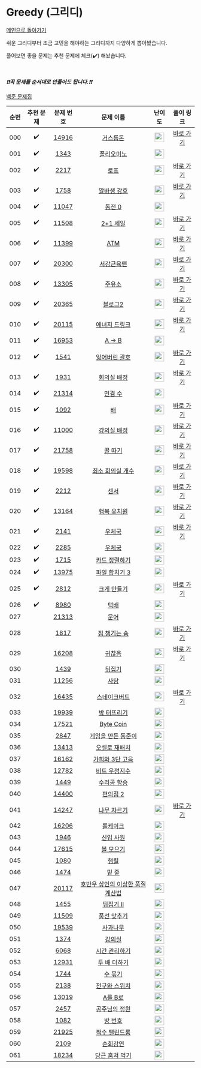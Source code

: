 # Greedy (그리디)

[메인으로 돌아가기](https://github.com/tony9402/baekjoon)

쉬운 그리디부터 조금 고민을 해야하는 그리디까지 다양하게 뽑아봤습니다.

풀어보면 좋을 문제는 추천 문제에 체크(:heavy_check_mark:) 해놨습니다.

<br>

***❗️❗️꼭 문제를 순서대로 안풀어도 됩니다.❗️❗️***

[백준 문제집](https://www.acmicpc.net/workbook/view/6833)


|순번|추천 문제|문제 번호|문제 이름|난이도|풀이 링크|
|:--:|:--:|:--:|:--:|:--:|:--:|
|000|:heavy_check_mark:|<a href="https://www.acmicpc.net/problem/14916" target="_blank">14916</a>|<a href="https://www.acmicpc.net/problem/14916" target="_blank">거스름돈</a>|<img height="25px" width="25px" src="https://static.solved.ac/tier_small/6.svg"/>|<a href="./../../solution/greedy/14916" target="_blank">바로 가기</a>|
|001|:heavy_check_mark:|<a href="https://www.acmicpc.net/problem/1343" target="_blank">1343</a>|<a href="https://www.acmicpc.net/problem/1343" target="_blank">폴리오미노</a>|<img height="25px" width="25px" src="https://static.solved.ac/tier_small/6.svg"/>||
|002|:heavy_check_mark:|<a href="https://www.acmicpc.net/problem/2217" target="_blank">2217</a>|<a href="https://www.acmicpc.net/problem/2217" target="_blank">로프</a>|<img height="25px" width="25px" src="https://static.solved.ac/tier_small/7.svg"/>|<a href="./../../solution/greedy/2217" target="_blank">바로 가기</a>|
|003|:heavy_check_mark:|<a href="https://www.acmicpc.net/problem/1758" target="_blank">1758</a>|<a href="https://www.acmicpc.net/problem/1758" target="_blank">알바생 강호</a>|<img height="25px" width="25px" src="https://static.solved.ac/tier_small/7.svg"/>|<a href="./../../solution/greedy/1758" target="_blank">바로 가기</a>|
|004|:heavy_check_mark:|<a href="https://www.acmicpc.net/problem/11047" target="_blank">11047</a>|<a href="https://www.acmicpc.net/problem/11047" target="_blank">동전 0</a>|<img height="25px" width="25px" src="https://static.solved.ac/tier_small/7.svg"/>||
|005|:heavy_check_mark:|<a href="https://www.acmicpc.net/problem/11508" target="_blank">11508</a>|<a href="https://www.acmicpc.net/problem/11508" target="_blank">2+1 세일</a>|<img height="25px" width="25px" src="https://static.solved.ac/tier_small/7.svg"/>|<a href="./../../solution/greedy/11508" target="_blank">바로 가기</a>|
|006|:heavy_check_mark:|<a href="https://www.acmicpc.net/problem/11399" target="_blank">11399</a>|<a href="https://www.acmicpc.net/problem/11399" target="_blank">ATM</a>|<img height="25px" width="25px" src="https://static.solved.ac/tier_small/7.svg"/>|<a href="./../../solution/greedy/11399" target="_blank">바로 가기</a>|
|007|:heavy_check_mark:|<a href="https://www.acmicpc.net/problem/20300" target="_blank">20300</a>|<a href="https://www.acmicpc.net/problem/20300" target="_blank">서강근육맨</a>|<img height="25px" width="25px" src="https://static.solved.ac/tier_small/8.svg"/>|<a href="./../../solution/greedy/20300" target="_blank">바로 가기</a>|
|008|:heavy_check_mark:|<a href="https://www.acmicpc.net/problem/13305" target="_blank">13305</a>|<a href="https://www.acmicpc.net/problem/13305" target="_blank">주유소</a>|<img height="25px" width="25px" src="https://static.solved.ac/tier_small/8.svg"/>|<a href="./../../solution/greedy/13305" target="_blank">바로 가기</a>|
|009|:heavy_check_mark:|<a href="https://www.acmicpc.net/problem/20365" target="_blank">20365</a>|<a href="https://www.acmicpc.net/problem/20365" target="_blank">블로그2</a>|<img height="25px" width="25px" src="https://static.solved.ac/tier_small/8.svg"/>|<a href="./../../solution/greedy/20365" target="_blank">바로 가기</a>|
|010|:heavy_check_mark:|<a href="https://www.acmicpc.net/problem/20115" target="_blank">20115</a>|<a href="https://www.acmicpc.net/problem/20115" target="_blank">에너지 드링크</a>|<img height="25px" width="25px" src="https://static.solved.ac/tier_small/8.svg"/>|<a href="./../../solution/greedy/20115" target="_blank">바로 가기</a>|
|011|:heavy_check_mark:|<a href="https://www.acmicpc.net/problem/16953" target="_blank">16953</a>|<a href="https://www.acmicpc.net/problem/16953" target="_blank">A → B</a>|<img height="25px" width="25px" src="https://static.solved.ac/tier_small/9.svg"/>||
|012|:heavy_check_mark:|<a href="https://www.acmicpc.net/problem/1541" target="_blank">1541</a>|<a href="https://www.acmicpc.net/problem/1541" target="_blank">잃어버린 괄호</a>|<img height="25px" width="25px" src="https://static.solved.ac/tier_small/9.svg"/>|<a href="./../../solution/greedy/1541" target="_blank">바로 가기</a>|
|013|:heavy_check_mark:|<a href="https://www.acmicpc.net/problem/1931" target="_blank">1931</a>|<a href="https://www.acmicpc.net/problem/1931" target="_blank">회의실 배정</a>|<img height="25px" width="25px" src="https://static.solved.ac/tier_small/10.svg"/>|<a href="./../../solution/greedy/1931" target="_blank">바로 가기</a>|
|014|:heavy_check_mark:|<a href="https://www.acmicpc.net/problem/21314" target="_blank">21314</a>|<a href="https://www.acmicpc.net/problem/21314" target="_blank">민겸 수</a>|<img height="25px" width="25px" src="https://static.solved.ac/tier_small/10.svg"/>||
|015|:heavy_check_mark:|<a href="https://www.acmicpc.net/problem/1092" target="_blank">1092</a>|<a href="https://www.acmicpc.net/problem/1092" target="_blank">배</a>|<img height="25px" width="25px" src="https://static.solved.ac/tier_small/11.svg"/>|<a href="./../../solution/greedy/1092" target="_blank">바로 가기</a>|
|016|:heavy_check_mark:|<a href="https://www.acmicpc.net/problem/11000" target="_blank">11000</a>|<a href="https://www.acmicpc.net/problem/11000" target="_blank">강의실 배정</a>|<img height="25px" width="25px" src="https://static.solved.ac/tier_small/11.svg"/>|<a href="./../../solution/greedy/11000" target="_blank">바로 가기</a>|
|017|:heavy_check_mark:|<a href="https://www.acmicpc.net/problem/21758" target="_blank">21758</a>|<a href="https://www.acmicpc.net/problem/21758" target="_blank">꿀 따기</a>|<img height="25px" width="25px" src="https://static.solved.ac/tier_small/11.svg"/>|<a href="./../../solution/greedy/21758" target="_blank">바로 가기</a>|
|018|:heavy_check_mark:|<a href="https://www.acmicpc.net/problem/19598" target="_blank">19598</a>|<a href="https://www.acmicpc.net/problem/19598" target="_blank">최소 회의실 개수</a>|<img height="25px" width="25px" src="https://static.solved.ac/tier_small/11.svg"/>|<a href="./../../solution/greedy/19598" target="_blank">바로 가기</a>|
|019|:heavy_check_mark:|<a href="https://www.acmicpc.net/problem/2212" target="_blank">2212</a>|<a href="https://www.acmicpc.net/problem/2212" target="_blank">센서</a>|<img height="25px" width="25px" src="https://static.solved.ac/tier_small/11.svg"/>|<a href="./../../solution/greedy/2212" target="_blank">바로 가기</a>|
|020|:heavy_check_mark:|<a href="https://www.acmicpc.net/problem/13164" target="_blank">13164</a>|<a href="https://www.acmicpc.net/problem/13164" target="_blank">행복 유치원</a>|<img height="25px" width="25px" src="https://static.solved.ac/tier_small/11.svg"/>|<a href="./../../solution/greedy/13164" target="_blank">바로 가기</a>|
|021|:heavy_check_mark:|<a href="https://www.acmicpc.net/problem/2141" target="_blank">2141</a>|<a href="https://www.acmicpc.net/problem/2141" target="_blank">우체국</a>|<img height="25px" width="25px" src="https://static.solved.ac/tier_small/12.svg"/>|<a href="./../../solution/greedy/2141" target="_blank">바로 가기</a>|
|022|:heavy_check_mark:|<a href="https://www.acmicpc.net/problem/2285" target="_blank">2285</a>|<a href="https://www.acmicpc.net/problem/2285" target="_blank">우체국</a>|<img height="25px" width="25px" src="https://static.solved.ac/tier_small/12.svg"/>||
|023|:heavy_check_mark:|<a href="https://www.acmicpc.net/problem/1715" target="_blank">1715</a>|<a href="https://www.acmicpc.net/problem/1715" target="_blank">카드 정렬하기</a>|<img height="25px" width="25px" src="https://static.solved.ac/tier_small/12.svg"/>||
|024|:heavy_check_mark:|<a href="https://www.acmicpc.net/problem/13975" target="_blank">13975</a>|<a href="https://www.acmicpc.net/problem/13975" target="_blank">파일 합치기 3</a>|<img height="25px" width="25px" src="https://static.solved.ac/tier_small/12.svg"/>||
|025|:heavy_check_mark:|<a href="https://www.acmicpc.net/problem/2812" target="_blank">2812</a>|<a href="https://www.acmicpc.net/problem/2812" target="_blank">크게 만들기</a>|<img height="25px" width="25px" src="https://static.solved.ac/tier_small/13.svg"/>|<a href="./../../solution/greedy/2812" target="_blank">바로 가기</a>|
|026|:heavy_check_mark:|<a href="https://www.acmicpc.net/problem/8980" target="_blank">8980</a>|<a href="https://www.acmicpc.net/problem/8980" target="_blank">택배</a>|<img height="25px" width="25px" src="https://static.solved.ac/tier_small/15.svg"/>||
|027||<a href="https://www.acmicpc.net/problem/21313" target="_blank">21313</a>|<a href="https://www.acmicpc.net/problem/21313" target="_blank">문어</a>|<img height="25px" width="25px" src="https://static.solved.ac/tier_small/4.svg"/>||
|028||<a href="https://www.acmicpc.net/problem/1817" target="_blank">1817</a>|<a href="https://www.acmicpc.net/problem/1817" target="_blank">짐 챙기는 숌</a>|<img height="25px" width="25px" src="https://static.solved.ac/tier_small/6.svg"/>|<a href="./../../solution/greedy/1817" target="_blank">바로 가기</a>|
|029||<a href="https://www.acmicpc.net/problem/16208" target="_blank">16208</a>|<a href="https://www.acmicpc.net/problem/16208" target="_blank">귀찮음</a>|<img height="25px" width="25px" src="https://static.solved.ac/tier_small/6.svg"/>|<a href="./../../solution/greedy/16208" target="_blank">바로 가기</a>|
|030||<a href="https://www.acmicpc.net/problem/1439" target="_blank">1439</a>|<a href="https://www.acmicpc.net/problem/1439" target="_blank">뒤집기</a>|<img height="25px" width="25px" src="https://static.solved.ac/tier_small/6.svg"/>||
|031||<a href="https://www.acmicpc.net/problem/11256" target="_blank">11256</a>|<a href="https://www.acmicpc.net/problem/11256" target="_blank">사탕</a>|<img height="25px" width="25px" src="https://static.solved.ac/tier_small/6.svg"/>||
|032||<a href="https://www.acmicpc.net/problem/16435" target="_blank">16435</a>|<a href="https://www.acmicpc.net/problem/16435" target="_blank">스네이크버드</a>|<img height="25px" width="25px" src="https://static.solved.ac/tier_small/6.svg"/>|<a href="./../../solution/greedy/16435" target="_blank">바로 가기</a>|
|033||<a href="https://www.acmicpc.net/problem/19939" target="_blank">19939</a>|<a href="https://www.acmicpc.net/problem/19939" target="_blank">박 터뜨리기</a>|<img height="25px" width="25px" src="https://static.solved.ac/tier_small/7.svg"/>||
|034||<a href="https://www.acmicpc.net/problem/17521" target="_blank">17521</a>|<a href="https://www.acmicpc.net/problem/17521" target="_blank">Byte Coin</a>|<img height="25px" width="25px" src="https://static.solved.ac/tier_small/7.svg"/>||
|035||<a href="https://www.acmicpc.net/problem/2847" target="_blank">2847</a>|<a href="https://www.acmicpc.net/problem/2847" target="_blank">게임을 만든 동준이</a>|<img height="25px" width="25px" src="https://static.solved.ac/tier_small/7.svg"/>||
|036||<a href="https://www.acmicpc.net/problem/13413" target="_blank">13413</a>|<a href="https://www.acmicpc.net/problem/13413" target="_blank">오셀로 재배치</a>|<img height="25px" width="25px" src="https://static.solved.ac/tier_small/7.svg"/>||
|037||<a href="https://www.acmicpc.net/problem/16162" target="_blank">16162</a>|<a href="https://www.acmicpc.net/problem/16162" target="_blank">가희와 3단 고음</a>|<img height="25px" width="25px" src="https://static.solved.ac/tier_small/7.svg"/>||
|038||<a href="https://www.acmicpc.net/problem/12782" target="_blank">12782</a>|<a href="https://www.acmicpc.net/problem/12782" target="_blank">비트 우정지수</a>|<img height="25px" width="25px" src="https://static.solved.ac/tier_small/7.svg"/>||
|039||<a href="https://www.acmicpc.net/problem/1449" target="_blank">1449</a>|<a href="https://www.acmicpc.net/problem/1449" target="_blank">수리공 항승</a>|<img height="25px" width="25px" src="https://static.solved.ac/tier_small/8.svg"/>||
|040||<a href="https://www.acmicpc.net/problem/14400" target="_blank">14400</a>|<a href="https://www.acmicpc.net/problem/14400" target="_blank">편의점 2</a>|<img height="25px" width="25px" src="https://static.solved.ac/tier_small/9.svg"/>||
|041||<a href="https://www.acmicpc.net/problem/14247" target="_blank">14247</a>|<a href="https://www.acmicpc.net/problem/14247" target="_blank">나무 자르기</a>|<img height="25px" width="25px" src="https://static.solved.ac/tier_small/9.svg"/>|<a href="./../../solution/greedy/14247" target="_blank">바로 가기</a>|
|042||<a href="https://www.acmicpc.net/problem/16206" target="_blank">16206</a>|<a href="https://www.acmicpc.net/problem/16206" target="_blank">롤케이크</a>|<img height="25px" width="25px" src="https://static.solved.ac/tier_small/10.svg"/>||
|043||<a href="https://www.acmicpc.net/problem/1946" target="_blank">1946</a>|<a href="https://www.acmicpc.net/problem/1946" target="_blank">신입 사원</a>|<img height="25px" width="25px" src="https://static.solved.ac/tier_small/10.svg"/>||
|044||<a href="https://www.acmicpc.net/problem/17615" target="_blank">17615</a>|<a href="https://www.acmicpc.net/problem/17615" target="_blank">볼 모으기</a>|<img height="25px" width="25px" src="https://static.solved.ac/tier_small/10.svg"/>||
|045||<a href="https://www.acmicpc.net/problem/1080" target="_blank">1080</a>|<a href="https://www.acmicpc.net/problem/1080" target="_blank">행렬</a>|<img height="25px" width="25px" src="https://static.solved.ac/tier_small/10.svg"/>||
|046||<a href="https://www.acmicpc.net/problem/1474" target="_blank">1474</a>|<a href="https://www.acmicpc.net/problem/1474" target="_blank">밑 줄</a>|<img height="25px" width="25px" src="https://static.solved.ac/tier_small/10.svg"/>||
|047||<a href="https://www.acmicpc.net/problem/20117" target="_blank">20117</a>|<a href="https://www.acmicpc.net/problem/20117" target="_blank">호반우 상인의 이상한 품질 계산법</a>|<img height="25px" width="25px" src="https://static.solved.ac/tier_small/10.svg"/>||
|048||<a href="https://www.acmicpc.net/problem/1455" target="_blank">1455</a>|<a href="https://www.acmicpc.net/problem/1455" target="_blank">뒤집기 II</a>|<img height="25px" width="25px" src="https://static.solved.ac/tier_small/10.svg"/>||
|049||<a href="https://www.acmicpc.net/problem/11509" target="_blank">11509</a>|<a href="https://www.acmicpc.net/problem/11509" target="_blank">풍선 맞추기</a>|<img height="25px" width="25px" src="https://static.solved.ac/tier_small/11.svg"/>||
|050||<a href="https://www.acmicpc.net/problem/19539" target="_blank">19539</a>|<a href="https://www.acmicpc.net/problem/19539" target="_blank">사과나무</a>|<img height="25px" width="25px" src="https://static.solved.ac/tier_small/11.svg"/>||
|051||<a href="https://www.acmicpc.net/problem/1374" target="_blank">1374</a>|<a href="https://www.acmicpc.net/problem/1374" target="_blank">강의실</a>|<img height="25px" width="25px" src="https://static.solved.ac/tier_small/11.svg"/>||
|052||<a href="https://www.acmicpc.net/problem/6068" target="_blank">6068</a>|<a href="https://www.acmicpc.net/problem/6068" target="_blank">시간 관리하기</a>|<img height="25px" width="25px" src="https://static.solved.ac/tier_small/11.svg"/>||
|053||<a href="https://www.acmicpc.net/problem/12931" target="_blank">12931</a>|<a href="https://www.acmicpc.net/problem/12931" target="_blank">두 배 더하기</a>|<img height="25px" width="25px" src="https://static.solved.ac/tier_small/11.svg"/>||
|054||<a href="https://www.acmicpc.net/problem/1744" target="_blank">1744</a>|<a href="https://www.acmicpc.net/problem/1744" target="_blank">수 묶기</a>|<img height="25px" width="25px" src="https://static.solved.ac/tier_small/12.svg"/>||
|055||<a href="https://www.acmicpc.net/problem/2138" target="_blank">2138</a>|<a href="https://www.acmicpc.net/problem/2138" target="_blank">전구와 스위치</a>|<img height="25px" width="25px" src="https://static.solved.ac/tier_small/12.svg"/>||
|056||<a href="https://www.acmicpc.net/problem/13019" target="_blank">13019</a>|<a href="https://www.acmicpc.net/problem/13019" target="_blank">A를 B로</a>|<img height="25px" width="25px" src="https://static.solved.ac/tier_small/12.svg"/>||
|057||<a href="https://www.acmicpc.net/problem/2457" target="_blank">2457</a>|<a href="https://www.acmicpc.net/problem/2457" target="_blank">공주님의 정원</a>|<img height="25px" width="25px" src="https://static.solved.ac/tier_small/13.svg"/>||
|058||<a href="https://www.acmicpc.net/problem/1082" target="_blank">1082</a>|<a href="https://www.acmicpc.net/problem/1082" target="_blank">방 번호</a>|<img height="25px" width="25px" src="https://static.solved.ac/tier_small/13.svg"/>||
|059||<a href="https://www.acmicpc.net/problem/21925" target="_blank">21925</a>|<a href="https://www.acmicpc.net/problem/21925" target="_blank">짝수 팰린드롬</a>|<img height="25px" width="25px" src="https://static.solved.ac/tier_small/13.svg"/>||
|060||<a href="https://www.acmicpc.net/problem/2109" target="_blank">2109</a>|<a href="https://www.acmicpc.net/problem/2109" target="_blank">순회강연</a>|<img height="25px" width="25px" src="https://static.solved.ac/tier_small/13.svg"/>||
|061||<a href="https://www.acmicpc.net/problem/18234" target="_blank">18234</a>|<a href="https://www.acmicpc.net/problem/18234" target="_blank">당근 훔쳐 먹기</a>|<img height="25px" width="25px" src="https://static.solved.ac/tier_small/13.svg"/>||